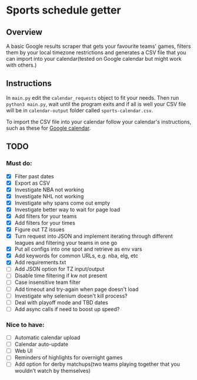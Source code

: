 # Sports schedule getter

## Overview
A basic Google results scraper that gets your favourite teams' games, filters them by your local timezone restrictions and generates a CSV file that you can import into your calendar(tested on Google calendar but might work with others.)

## Instructions
In `main.py` edit the `calendar_requests` object to fit your needs. Then run `python3 main.py`, wait until the program exits and if all is well your CSV file will be in `calendar-output` folder called `sports-calendar.csv`.

To import the CSV file into your calendar follow your calendar's instructions, such as these for [Google calendar](https://support.google.com/calendar/answer/37118?hl=en&co=GENIE.Platform=Desktop).

## TODO

### Must do:
- [x] Filter past dates
- [x] Export as CSV
- [x] Investigate NBA not working
- [x] Investigate NHL not working
- [x] Investigate why spans come out empty
- [x] Investigate better way to wait for page load
- [x] Add filters for your teams
- [x] Add filters for your times
- [x] Figure out TZ issues
- [x] Turn request into JSON and implement iterating through different leagues and filtering your teams in one go
- [x] Put all configs into one spot and retrieve as env vars
- [x] Add keywords for common URLs, e.g. nba, elg, etc
- [x] Add requirements.txt
- [ ] Add JSON option for TZ input/output
- [ ] Disable time filtering if kw not present
- [ ] Case insensitive team filter
- [ ] Add timeout and try-again when page doesn't load
- [ ] Investigate why selenium doesn't kill process?
- [ ] Deal with playoff mode and TBD dates
- [ ] Add async calls if need to boost up speed?

### Nice to have:
- [ ] Automatic calendar upload
- [ ] Calendar auto-update
- [ ] Web UI
- [ ] Reminders of highlights for overnight games
- [ ] Add option for derby matchups(two teams playing together that you wouldn't watch by themselves)